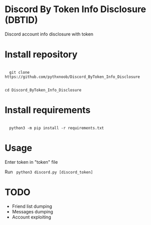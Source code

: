 # Discord By Token Info Disclosure (DBTID)
Discord account info disclosure with token


# Install repository

<code>
  git clone https://github.com/pythxnoob/Discord_ByToken_Info_Disclosure
  
  cd Discord_ByToken_Info_Disclosure
</code>

# Install requirements

<code>
  python3 -m pip install -r requirements.txt
</code>

# Usage
Enter token in "token" file

Run
<code>
  python3 discord.py [discord_token]
</code>



# TODO
* Friend list dumping
* Messages dumping
* Account exploiting
